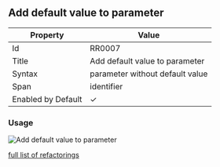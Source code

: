 ## Add default value to parameter

| Property | Value |
| -------- | ----- |
| Id | RR0007 |
| Title | Add default value to parameter |
| Syntax | parameter without default value |
| Span | identifier |
| Enabled by Default | &#x2713; |

### Usage

![Add default value to parameter](../../images/refactorings/AddDefaultValueToParameter.png)

[full list of refactorings](Refactorings.md)